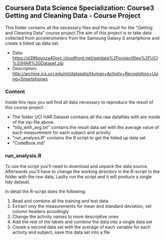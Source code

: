## Coursera Data Science Specialization: Course3 Getting and Cleaning Data - Course Project

This folder contains all the necessary files and the result for the "Getting and Cleaning Data" course project.The aim of this project is to take data collected from accelerometers from the Samsung Galaxy S smartphone and create a tidied up data set.
* Data: https://d396qusza40orc.cloudfront.net/getdata%2Fprojectfiles%2FUCI%20HAR%20Dataset.zip
* Description: http://archive.ics.uci.edu/ml/datasets/Human+Activity+Recognition+Using+Smartphones

### Content
Inside this repo you will find all data necessary to reproduce the result of this course project.
* The folder UCI HAR Dataset cointains all the raw datafiles with are inside of the zip-file above.
* "tidy_with_avg.txt" contains the result data set with the average value of each measurement for each subject and activity
* "run_analysis.R" contains the R script to get the tidied up data set
* "CodeBook.md"

### run_analysis.R
To use the script you'll need to download and unpack the data source. Afterwards you'll have to change the working directory in the R-script to the folder with the raw data, Laslty run the script and it will produce a single tidy dataset.

In detail the R-script does the following:
1. Read and combine all the training and test data
2. Extract only the measurements for mean and standard deviation, set column headers accodingly
3. Change the activity names to more descriptive ones
4. Add the rest of the labels and combine the data into a single data set
5. Create a second data set with the average of each variable for each activity and subject, save this data set into a file